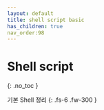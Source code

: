 ```yaml
---
layout: default
title: shell script basic
has_children: true
nav_order:98
---
```


# Shell script
{: .no_toc }

기본 Shell 정리
{: .fs-6 .fw-300 }
